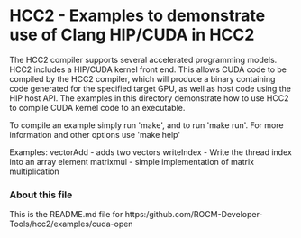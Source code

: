 HCC2 - Examples to demonstrate use of Clang HIP/CUDA in HCC2
=============================================================

The HCC2 compiler supports several accelerated programming models.
HCC2 includes a HIP/CUDA kernel front end. This allows CUDA code to be
compiled by the HCC2 compiler, which will produce a binary containing
code generated for the specified target GPU, as well as host code
using the HIP host API. The examples in this directory demonstrate how
to use HCC2 to compile CUDA kernel code to an executable.

To compile an example simply run 'make', and to run 'make run'. For
more information and other options use 'make help'

Examples:
vectorAdd  - adds two vectors
writeIndex - Write the thread index into an array element
matrixmul  - simple implementation of matrix multiplication

### About this file

This is the README.md file for
https:/github.com/ROCM-Developer-Tools/hcc2/examples/cuda-open

